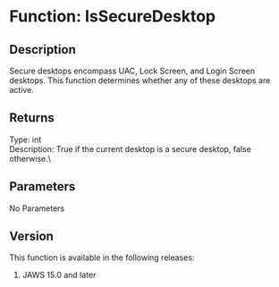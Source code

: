 # Function: IsSecureDesktop

## Description

Secure desktops encompass UAC, Lock Screen, and Login Screen desktops.
This function determines whether any of these desktops are active.

## Returns

Type: int\
Description: True if the current desktop is a secure desktop, false
otherwise.\

## Parameters

No Parameters

## Version

This function is available in the following releases:

1.  JAWS 15.0 and later

